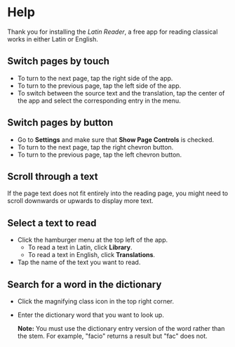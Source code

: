 # Help

Thank you for installing the _Latin Reader_, a free app for reading classical
works in either Latin or English. 

## Switch pages by touch

* To turn to the next page, tap the right side of the app.
* To turn to the previous page, tap the left side of the app.
* To switch between the source text and the translation, tap the center of
  the app and select the corresponding entry in the menu.
  
## Switch pages by button

* Go to **Settings** and make sure that **Show Page Controls** is checked.
* To turn to the next page, tap the right chevron button.
* To turn to the previous page, tap the left chevron button.

## Scroll through a text

If the page text does not fit entirely into the reading page, you might need
to scroll downwards or upwards to display more text.

## Select a text to read

* Click the hamburger menu at the top left of the app.
  + To read a text in Latin, click **Library**.
  + To read a text in English, click **Translations**.
* Tap the name of the text you want to read.

## Search for a word in the dictionary

* Click the magnifying class icon in the top right corner.
* Enter the dictionary word that you want to look up. 
  
  **Note:** You must use the dictionary entry version of the word rather than
  the stem. For example, "facio" returns a result but "fac" does not.
  